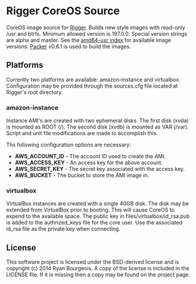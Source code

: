 Rigger CoreOS Source
====================
CoreOS image source for [Rigger][rigger]. Builds new style images with
read-only /usr and btrfs. Minimum allowed version is 197.0.0. Special version
strings are alpha and master. See the [amd64-usr index][coreos-images] for
available image versions. [Packer][packer] v0.6.1 is used to build the images.

Platforms
---------
Currently two platforms are available: amazon-instance and virtualbox.
Configuration may be provided through the sources.cfg file located at Rigger's
root directory.

### amazon-instance
Instance AMI's are created with two ephemeral disks. The first disk (xvda) is
mounted as ROOT (/). The second disk (xvdb) is mounted as VAR (/var). Script
and unit file modifications are made to accomplish this.

Ths following configuration options are necessary:
- __AWS_ACCOUNT_ID__ - The account ID used to create the AMI.
- __AWS_ACCESS_KEY__ - An access key for the above account.
- __AWS_SECRET_KEY__ - The secret key associated with the access key.
- __AWS_BUCKET__ - The bucket to store the AMI image in.

### virtualbox
VirtualBox instances are created with a single 40GB disk. The disk may be
extended from VirtualBox prior to booting. This will cause CoreOS to expend to
the available space. The public key in files/virtualbox/id_rsa.pub is added to
the authrized_keys file for the core user. Use the associated id_rsa file as
the private key when connecting.

License
-------
This software project is licensed under the BSD-derived license and is
copyright (c) 2014 Ryan Bourgeois. A copy of the license is included in the
LICENSE file. If it is missing then a copy may be found on the project page.

[rigger]: https://github.com/BlueDragonX/rigger "Rigger"
[packer]: http://packer.io "Packer"
[coreos-images]: http://storage.core-os.net/coreos/amd64-usr "CoreOS Images"
